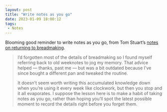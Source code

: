 ```yaml
---
layout: post
title: "Write notes as you go"
date: 2023-01-09 18:00:12
tags:
 - Notes
---
```


Blooming good reminder to write notes as you go, from Tom Stuart’s [notes on returning to breadmaking](https://tomstu.art/weeknotes-157-muscle-memory).

> I’d forgotten most of the details of breadmaking so I found myself referring back to old weeknotes to jog my memory. That advice helped — thanks, past me — but was a bit outdated because I’ve since bought a different pan and tweaked the routine.
>
> It doesn’t seem worth writing this accumulated knowledge down when you’re using it every week like clockwork, but then you stop and it all evaporates. I suppose the lesson here is to make a habit of taking notes as you go, rather than hoping you’ll spot the latest possible moment to record the details right before you forget them.
